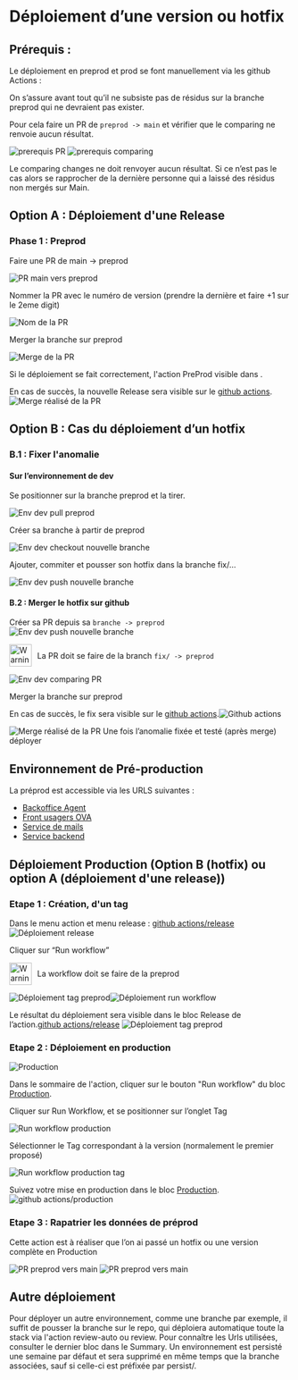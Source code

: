 # Déploiement d’une version ou hotfix

## Prérequis :

Le déploiement en preprod et prod se font manuellement via les github Actions :

On s’assure avant tout qu’il ne subsiste pas de résidus sur la branche preprod qui ne devraient pas exister.

Pour cela faire un PR de <code>preprod -> main</code> et vérifier que le comparing ne renvoie aucun résultat.

![prerequis PR](./1-prerequis-PR.png)
![prerequis comparing](./1-prerequis-comparing.png)

Le comparing changes ne doit renvoyer aucun résultat.
Si ce n’est pas le cas alors se rapprocher de la dernière personne qui a laissé des résidus non mergés sur Main. 

## Option A : Déploiement d'une Release

### Phase 1 : Preprod

Faire une PR de main -> preprod 

![PR main vers preprod](./2-phase1-pr-main-preprod.png)

Nommer la PR avec le numéro de version (prendre la dernière et faire +1 sur le 2eme digit)

![Nom de la PR](./2-phase1-pr-main-naming.png)

Merger la branche sur preprod

![Merge de la PR](./2-phase1-pr-merge.png)

Si le déploiement se fait correctement, l'action PreProd visible dans .

En cas de succès, la nouvelle Release sera visible sur le [github actions](https://github.com/SocialGouv/vao/actions).
![Merge réalisé de la PR](./2-phase1-pr-merge-ended.png)

## Option B : Cas du déploiement d’un hotfix

### B.1 : Fixer l'anomalie

#### Sur l’environnement de dev

Se positionner sur la branche preprod et la tirer.

![Env dev pull preprod](./3-phase1-hotfix-pull.png)

Créer sa branche à partir de preprod

![Env dev checkout nouvelle branche](./3-phase1-hotfix-checkout.png)

Ajouter, commiter et pousser son hotfix dans la branche fix/…

![Env dev push nouvelle branche](./3-phase1-hotfix-push.png)

#### B.2 : Merger le hotfix sur github

Créer sa PR depuis sa <code>branche -> preprod</code>
![Env dev push nouvelle branche](./3-phase1-hotfix-PR.png)

<div style="display: flex; align-items: center; gap: 10px;">
  <img src="./0-warning.png" alt="Warning" width="40" />
  <span>La PR doit se faire de la branch <code>fix/ -> preprod</code></span>
</div>

![Env dev comparing PR](./3-phase1-hotfix-comparing.png)

Merger la branche sur preprod

En cas de succès, le fix sera visible sur le [github actions](https://github.com/SocialGouv/vao/actions).![Github actions](./0-github-actions.png)

![Merge réalisé de la PR](./3-phase1-hotfix-merge-ended.png)
Une fois l’anomalie fixée et testé (après merge) déployer

## Environnement de Pré-production

La préprod est accessible via les URLS suivantes :

- [Backoffice Agent](https://bo-vao-preprod.ovh.fabrique.social.gouv.fr/)
- [Front usagers OVA](https://vao-preprod.ovh.fabrique.social.gouv.fr/)
- [Service de mails](https://maildev-vao-preprod.ovh.fabrique.social.gouv.fr/)
- [Service backend](https://api-vao-preprod.ovh.fabrique.social.gouv.fr/)

## Déploiement Production (Option B (hotfix) ou option A (déploiement d'une release))

### Etape 1 : Création, d'un tag

Dans le menu action et menu release : [github actions/release](https://github.com/SocialGouv/vao/actions/workflows/release.yml)
![Déploiement release](./4-deploiement-release.png)

Cliquer sur “Run workflow”

<div style="display: flex; align-items: center; gap: 10px;">
  <img src="./0-warning.png" alt="Warning" width="40" />
  <span>La workflow doit se faire de la preprod</span>
</div>

![Déploiement tag preprod](./4-deploiement-release-on-preprod.png)![Déploiement run workflow](./4-deploiement-release-preprod-run.png)

Le résultat du déploiement sera visible dans le bloc Release de l’action.[github actions/release](https://github.com/SocialGouv/vao/actions/workflows/release.yml)
![Déploiement tag preprod](./4-deploiement-release-result.png)

### Etape 2 : Déploiement en production

![Production](./0-github-actions-production.png)

Dans le sommaire de l'action, cliquer sur le bouton "Run workflow" du bloc [Production](https://github.com/SocialGouv/vao/actions/workflows/production.yaml).

Cliquer sur Run Workflow, et se positionner sur l’onglet Tag

![Run workflow production](./4-deploiement-run-workflow.png)

Sélectionner le Tag correspondant à la version (normalement le premier proposé)

![Run workflow production tag](./4-deploiement-run-workflow-tag.png)

Suivez votre mise en production dans le bloc [Production](https://github.com/SocialGouv/vao/actions/workflows/production.yaml).
![github actions/production](./4-deploiement-production-result.png)

### Etape 3 : Rapatrier les données de préprod

Cette action est à réaliser que l’on ai passé un hotfix ou une version complète en Production

![PR preprod vers main](./5-postprod-1.png)
![PR preprod vers main](./5-postprod-2.png)

## Autre déploiement

Pour déployer un autre environnement, comme une branche par exemple, il suffit de pousser la branche sur le repo, qui déploiera automatique toute la stack via l'action review-auto ou review.
Pour connaître les Urls utilisées, consulter le dernier bloc dans le Summary.
Un environnement est persisté une semaine par défaut et sera supprimé en même temps que la branche associées, sauf si celle-ci est préfixée par persist/.
